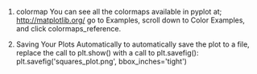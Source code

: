 1. colormap
You can see all the colormaps available in pyplot at;
http://matplotlib.org/
go to Examples, scroll down to Color Examples, and click colormaps_reference.

2. Saving Your Plots Automatically
to automatically save the plot to a file, 
replace the call to plt.show() with a call to plt.savefig():
plt.savefig('squares_plot.png', bbox_inches='tight')